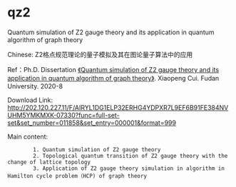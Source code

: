 # qz2
Quantum simulation of Z2 gauge theory and its application in quantum algorithm of graph theory

Chinese: Z2格点规范理论的量子模拟及其在图论量子算法中的应用

Ref：Ph.D. Dissertation 
      [《Quantum simulation of Z2 gauge theory and its application in quantum algorithm of graph theory》](doc/Z2_DocPaper.pdf).  Xiaopeng Cui. Fudan University. 2020-8   

Download Link: <http://202.120.227.11/F/AIRYL1DG1ELP32ERHG4YDPXR7L9EF6B91FE384NVUHM5YMKMXK-07330?func=full-set-set&set_number=011858&set_entry=000001&format=999>

Main content:

            1. Quantum simulation of Z2 gauge theory
            2. Topological quantum transition of Z2 gauge theory with the change of lattice topology
            3. Application of Z2 gauge theory simulation in algorithm in Hamilton cycle problem（HCP) of graph theory

